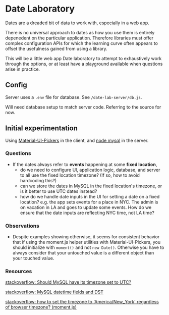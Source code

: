 # Date Laboratory

Dates are a dreaded bit of data to work with, especially in a web app.

There is no universal approach to dates as how you use them is entirely
depenedent on the particular application. Therefore libraries must offer
complex configuration APIs for which the learning curve often appears to offset
the usefulness gained from using a library.

This will be a little web app Date laboratory to attempt to exhaustively work
through the options, or at least have a playground available when questions
arise in practice.

## Config

Server uses a `.env` file for database. See `/date-lab-server/db.js`.

Will need database setup to match server code. Referring to the source for now.

## Initial experimentation

Using [Material-UI-Pickers](https://material-ui-pickers.dev/) in the client,
and [node mysql](https://github.com/mysqljs/mysql#readme) in the server.

### Questions

- If the dates always refer to **events** happening at some **fixed location**,
  - do we need to configure UI, application logic, database, and server to all
    use the fixed location timezone? (If so, how to avoid hardcoding this?)
  - can we store the dates in MySQL in the fixed location's timezone, or is it
    better to use UTC dates instead?
  - how do we handle date inputs in the UI for setting a date on a fixed
    location? e.g. the app sets events for a place in NYC. The admin is on
    vacation in LA and goes to update some events. How do we ensure that the
    date inputs are reflecting NYC time, not LA time?

### Observations

- Despite examples showing otherwise, it seems for consistent behavior that if
  using the moment.js helper utilities with Material-UI-Pickers, you should
  initialize with `moment()` and not `new Date()`. Otherwise you have to
  always consider that your untouched value is a different object than your
  touched value.

### Resources

[stackoverflow: Should MySQL have its timezone set to UTC?](https://stackoverflow.com/a/19075291/11359233)

[stackoverflow: MySQL datetime fields and DST](https://stackoverflow.com/a/1650910/11359233)

[stackoverflow: how to set the timezone to 'America/New_York' regardless of browser timezone? (moment.js)](https://stackoverflow.com/questions/36507159/how-to-set-the-timezone-to-america-new-york-regardless-of-browser-timezone-m)
